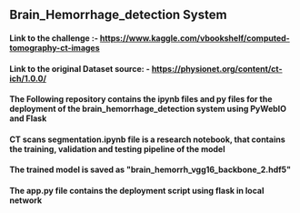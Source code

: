 ## Brain_Hemorrhage_detection System
#### Link to the challenge :- https://www.kaggle.com/vbookshelf/computed-tomography-ct-images
#### Link to the original Dataset source: - https://physionet.org/content/ct-ich/1.0.0/
#### The Following repository contains the ipynb files and py files for the deployment of the brain_hemorrhage_detection system using PyWebIO and Flask
#### CT scans segmentation.ipynb file is a research notebook, that contains the training, validation and testing pipeline of the model
#### The trained model is saved as "brain_hemorrh_vgg16_backbone_2.hdf5"
#### The app.py file contains the deployment script using flask in local network
